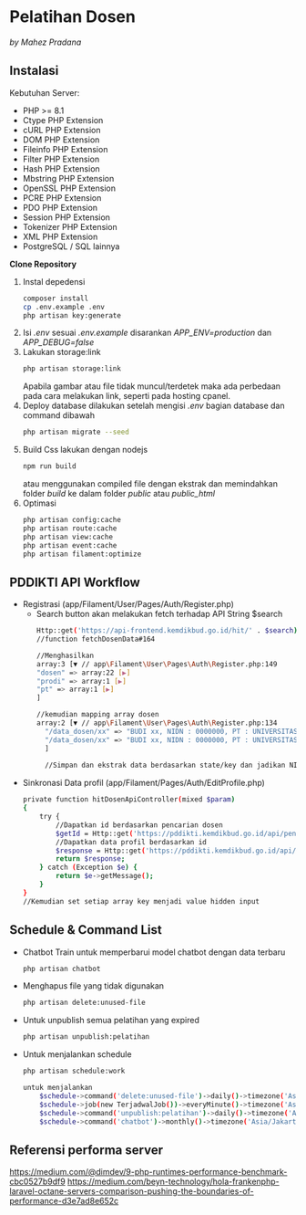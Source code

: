 # Pelatihan Dosen
*by Mahez Pradana*
## Instalasi
Kebutuhan Server:
- PHP >= 8.1
- Ctype PHP Extension
- cURL PHP Extension
- DOM PHP Extension
- Fileinfo PHP Extension
- Filter PHP Extension
- Hash PHP Extension
- Mbstring PHP Extension
- OpenSSL PHP Extension
- PCRE PHP Extension
- PDO PHP Extension
- Session PHP Extension
- Tokenizer PHP Extension
- XML PHP Extension
- PostgreSQL / SQL lainnya

**Clone Repository**
1. Instal depedensi
    ```sh
    composer install
    cp .env.example .env
    php artisan key:generate
    ```
2. Isi *.env* sesuai *.env.example*
   disarankan *APP_ENV=production* dan *APP_DEBUG=false*
3. Lakukan storage:link
    ```sh
    php artisan storage:link
    ```
   Apabila gambar atau file tidak muncul/terdetek maka ada perbedaan pada cara melakukan link, seperti pada hosting cpanel.
4. Deploy database
   dilakukan setelah mengisi *.env* bagian database dan command dibawah
    ```sh
    php artisan migrate --seed
    ```
5. Build Css
   lakukan dengan nodejs
    ```sh
    npm run build
    ```
   atau menggunakan compiled file dengan ekstrak dan memindahkan folder *build* ke dalam folder *public* atau *public_html*
5. Optimasi
    ```sh
    php artisan config:cache
    php artisan route:cache
    php artisan view:cache
    php artisan event:cache
    php artisan filament:optimize
    ```

## PDDIKTI API Workflow
- Registrasi (app/Filament/User/Pages/Auth/Register.php)
    - Search button akan melakukan fetch terhadap API
      String $search
        ```sh
        Http::get('https://api-frontend.kemdikbud.go.id/hit/' . $search)->json();
        //function fetchDosenData#164
        
        //Menghasilkan
        array:3 [▼ // app\Filament\User\Pages\Auth\Register.php:149
        "dosen" => array:22 [▶]
        "prodi" => array:1 [▶]
        "pt" => array:1 [▶]
        ]
        
        //kemudian mapping array dosen
        array:2 [▼ // app\Filament\User\Pages\Auth\Register.php:134
          "/data_dosen/xx" => "BUDI xx, NIDN : 0000000, PT : UNIVERSITAS, Prodi : AKUNTANSI"
          "/data_dosen/xx" => "BUDI xx, NIDN : 0000000, PT : UNIVERSITAS, Prodi : KEBIDANAN"
          ]
          
          //Simpan dan ekstrak data berdasarkan state/key dan jadikan NIDN dan NAMA sebagai hidden input
        ```
- Sinkronasi Data profil (app/Filament/Pages/Auth/EditProfile.php)
    ```sh
    private function hitDosenApiController(mixed $param)
    {
        try {
            //Dapatkan id berdasarkan pencarian dosen
            $getId = Http::get('https://pddikti.kemdikbud.go.id/api/pencarian/dosen/' . $param)->json();
            //Dapatkan data profil berdasarkan id
            $response = Http::get('https://pddikti.kemdikbud.go.id/api/dosen/profile/' . $getId[0]['id'])->json();
            return $response;
        } catch (Exception $e) {
            return $e->getMessage();
        }
    }
    //Kemudian set setiap array key menjadi value hidden input
    ```

## Schedule & Command List
- Chatbot Train untuk memperbarui model chatbot dengan data terbaru
    ```sh
    php artisan chatbot
    ```
- Menghapus file yang tidak digunakan
    ```sh
    php artisan delete:unused-file
    ```
- Untuk unpublish semua pelatihan yang expired
    ```sh
    php artisan unpublish:pelatihan
    ```
- Untuk menjalankan schedule
    ```sh
    php artisan schedule:work
    
    untuk menjalankan
        $schedule->command('delete:unused-file')->daily()->timezone('Asia/Jakarta')->runInBackground();
        $schedule->job(new TerjadwalJob())->everyMinute()->timezone('Asia/Jakarta');
        $schedule->command('unpublish:pelatihan')->daily()->timezone('Asia/Jakarta');
        $schedule->command('chatbot')->monthly()->timezone('Asia/Jakarta');
    ```
## Referensi performa server
https://medium.com/@dimdev/9-php-runtimes-performance-benchmark-cbc0527b9df9
https://medium.com/beyn-technology/hola-frankenphp-laravel-octane-servers-comparison-pushing-the-boundaries-of-performance-d3e7ad8e652c
